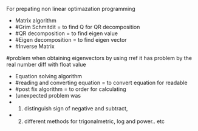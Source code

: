For prepating non linear optimazation programming

- Matrix algorithm
- #Grim Schmitdit = to find Q for QR decomposition
- #QR decomposition = to find eigen value
- #Eigen decomposition = to find eigen vector
- #Inverse Matrix

#problem
when obtaining eigenvectors by using rref it has problem by the real number diff with float value

- Equation solving algorithm 
- #reading and converting equation = to convert equation for readable 
- #post fix algorithm = to order for calculating
- (unexpected problem was 
- 1. distinguish sign of negative and subtract, 
- 2. different methods for trigonalmetric, log and power.. etc
